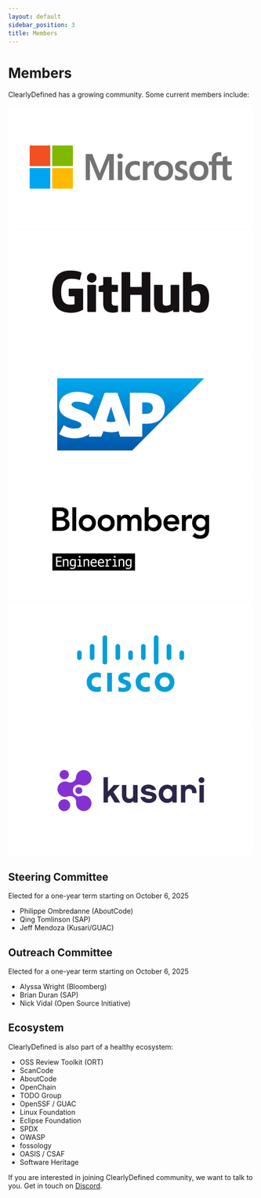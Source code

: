 ```yaml
---
layout: default
sidebar_position: 3
title: Members
---
```


# Members

ClearlyDefined has a growing community. Some current members include:

![Microsoft](/img/microsoft.png)
![GitHub](/img/github.png)
![SAP](/img/sap.png)
![Bloomberg](/img/bloomberg.png)
![Cisco](/img/cisco.png)
![Kusari](/img/kusari.jpg)

## Steering Committee

Elected for a one-year term starting on October 6, 2025

- Philippe Ombredanne (AboutCode)
- Qing Tomlinson (SAP)
- Jeff Mendoza (Kusari/GUAC)

## Outreach Committee

Elected for a one-year term starting on October 6, 2025

- Alyssa Wright (Bloomberg)
- Brian Duran (SAP)
- Nick Vidal (Open Source Initiative)

## Ecosystem

ClearlyDefined is also part of a healthy ecosystem:

- OSS Review Toolkit (ORT)
- ScanCode
- AboutCode
- OpenChain
- TODO Group
- OpenSSF / GUAC
- Linux Foundation
- Eclipse Foundation
- SPDX
- OWASP
- fossology
- OASIS / CSAF
- Software Heritage

If you are interested in joining ClearlyDefined community, we want to talk to you. Get in touch on [Discord](https://discord.gg/wEzHJku).
